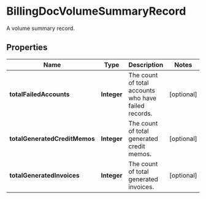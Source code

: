 

# BillingDocVolumeSummaryRecord

A volume summary record. 

## Properties

| Name | Type | Description | Notes |
|------------ | ------------- | ------------- | -------------|
|**totalFailedAccounts** | **Integer** | The count of total accounts who have failed records. |  [optional] |
|**totalGeneratedCreditMemos** | **Integer** | The count of total generated credit memos.  |  [optional] |
|**totalGeneratedInvoices** | **Integer** | The count of total generated invoices.  |  [optional] |



